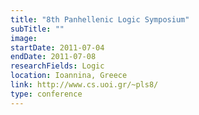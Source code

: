 ```yaml
---
title: "8th Panhellenic Logic Symposium"
subTitle: ""
image:
startDate: 2011-07-04
endDate: 2011-07-08
researchFields: Logic
location: Ioannina, Greece
link: http://www.cs.uoi.gr/~pls8/
type: conference
---
```

